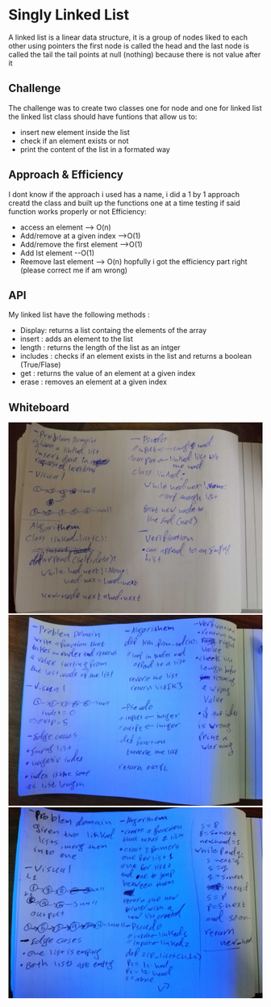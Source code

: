 # Singly Linked List
A linked list is a linear data structure, it is a group of nodes liked to each other using pointers
the first node is called the head and the last node is called the tail
the tail points at null (nothing) because there is not value after it

## Challenge
The challenge was to create two classes one for node and one for linked list
the linked list class should have funtions that allow us to:
* insert new element inside the list
* check if an element exists or not
* print the content of the list in a formated way



## Approach & Efficiency
I dont know if the approach i used has a name, i did a 1 by 1 approach
creatd the class and built up the functions one at a time testing if said function works properly or not
Efficiency:
* access an element --> O(n)
* Add/remove at a given index -->O(1)
* Add/remove the first element -->O(1)
* Add lst element --O(1)
* Reemove last element --> O(n)
hopfully i got the efficiency part right (please correct me if am wrong)
## API
My linked list have the following methods :
* Display: returns a list containg the elements of the array
* insert : adds an element to the list
* length : returns the length of the list as an intger
* includes : checks if an element exists in the list and returns a boolean (True/Flase)
* get : returns the value of an element at a given index
* erase : removes an element at a given index

## Whiteboard
![img](../../../assests/linked_list_insertoin.jpg)
![img](../../../assests/kth_from_end.jpg)
![img](../../../assests/zip_lists.jpg)

